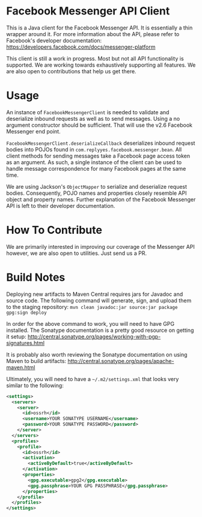 # Facebook Messenger API Client
This is a Java client for the Facebook Messenger API. It is essentially a thin wrapper around it. For more information about the API, please refer to Facebook's developer documentation:
https://developers.facebook.com/docs/messenger-platform

This client is still a work in progress. Most but not all API functionality is supported. We are working towards exhaustively supporting all features. We are also open to contributions that help us get there.

# Usage
An instance of `FacebookMessengerClient` is needed to validate and deserialize inbound requests as well as to send messages. Using a no argument constructor should be sufficient. That will use the v2.6 Facebook Messenger end point.

`FacebookMessengerClient.deserializeCallback` deserializes inbound request bodies into POJOs found in `com.replyyes.facebook.messenger.bean`. All client methods for sending messages take a Facebook page access token as an argument. As such, a single instance of the client can be used to handle message correspondence for many Facebook pages at the same time.

We are using Jackson's `ObjectMapper` to serialize and deserialize request bodies. Consequently, POJO names and properties closely resemble API object and property names. Further explanation of the Facebook Messenger API is left to their developer documentation.

# How To Contribute
We are primarily interested in improving our coverage of the Messenger API however, we are also open to utilities. Just send us a PR.

# Build Notes
Deploying new artifacts to Maven Central requires jars for Javadoc and source code. The following command will generate, sign, and upload them to the staging repository: `mvn clean javadoc:jar source:jar package gpg:sign deploy`

In order for the above command to work, you will need to have GPG installed. The Sonatype documentation is a pretty good resource on getting it setup:
http://central.sonatype.org/pages/working-with-pgp-signatures.html

It is probably also worth reviewing the Sonatype documentation on using Maven to build artifacts:
http://central.sonatype.org/pages/apache-maven.html

Ultimately, you will need to have a `~/.m2/settings.xml` that looks very similar to the following:
```xml
<settings>
  <servers>
    <server>
      <id>ossrh</id>
      <username>YOUR SONATYPE USERNAME</username>
      <password>YOUR SONATYPE PASSWORD</password>
    </server>
  </servers>
  <profiles>
    <profile>
      <id>ossrh</id>
      <activation>
        <activeByDefault>true</activeByDefault>
      </activation>
      <properties>
        <gpg.executable>gpg2</gpg.executable>
        <gpg.passphrase>YOUR GPG PASSPHRASE</gpg.passphrase>
      </properties>
    </profile>
  </profiles>
</settings>
```
